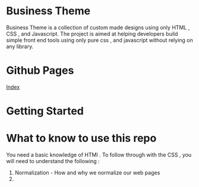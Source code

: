 # Business Theme 
Business Theme is a collection of custom made designs using only HTML , CSS , and Javascript.
The project is aimed at helping developers build simple front end tools using only pure css , and 
javascript without relying on any library. 
# Github Pages 
<a href="https://github.com/adebright/business-theme" target="_blank"> Index </a>
 
# Getting Started 
# What to know to use this repo 
You need a basic knowledge of HTMl .
To follow through with the CSS , you will need to understand the following :
1. Normalization -  How and why we normalize our web pages 
2. 
